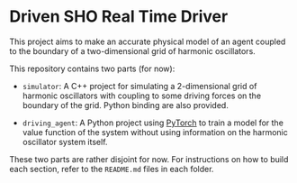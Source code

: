 # Driven SHO Real Time Driver

This project aims to make an accurate physical model of an agent coupled to the
boundary of a two-dimensional grid of harmonic oscillators.

This repository contains two parts (for now):

- `simulator`: A C++ project for simulating a 2-dimensional grid of harmonic
oscillators with coupling to some driving forces on the boundary of the grid.
Python binding are also provided.

- `driving_agent`: A Python project using
[PyTorch](https://github.com/pytorch/pytorch) to train a model for the value
function of the system without using information on the harmonic oscillator
system itself.

These two parts are rather disjoint for now. For instructions on how to build
each section, refer to the `README.md` files in each folder.
